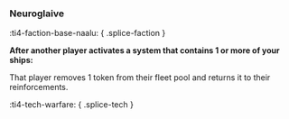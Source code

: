 ### **Neuroglaive**
:ti4-faction-base-naalu:
{ .splice-faction }

**After another player activates a system that contains 1 or more of your ships:**

That player removes 1 token from their fleet pool and returns it to their reinforcements.

:ti4-tech-warfare:
{ .splice-tech }
